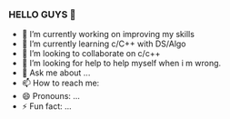 ### HELLO GUYS 👋

<!--
**swastik2703/swastik2703** is a ✨ _special_ ✨ repository because its `README.md` (this file) appears on your GitHub profile.

Here are some ideas to get you started:-->

- 🔭 I’m currently working on improving my skills
- 🌱 I’m currently learning c/C++ with DS/Algo
- 👯 I’m looking to collaborate on c/c++
- 🤔 I’m looking for help to help myself when i m wrong.
- 💬 Ask me about ...
- 📫 How to reach me: 
- 😄 Pronouns: ...
- ⚡ Fun fact: ...

